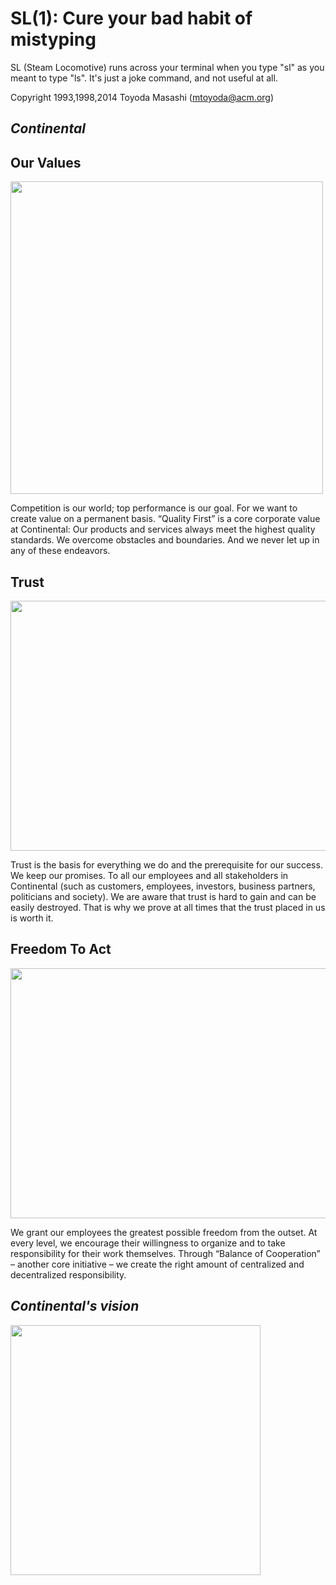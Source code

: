 SL(1): Cure your bad habit of mistyping
=======================================

SL (Steam Locomotive) runs across your terminal when you type "sl" as
you meant to type "ls". It's just a joke command, and not useful at
all.

Copyright 1993,1998,2014 Toyoda Masashi (mtoyoda@acm.org)

## _Continental_

## Our Values

<img src="https://media.giphy.com/media/h5XIsfpZYWbUBtvg4i/giphy.gif" width="500" height="500">

Competition is our world; top performance is our goal. For we want to create value on a permanent basis. “Quality First” is a core corporate value at Continental: Our products and services always meet the highest quality standards. We overcome obstacles and boundaries. And we never let up in any of these endeavors.

## Trust

<img src="https://www.incimages.com/uploaded_files/image/1920x1080/getty_475294806_2000133318188430258_173581.jpg" width="600" height="400">

Trust is the basis for everything we do and the prerequisite for our success. We keep our promises. To all our employees and all stakeholders in Continental (such as customers, employees, investors, business partners, politicians and society). We are aware that trust is hard to gain and can be easily destroyed. That is why we prove at all times that the trust placed in us is worth it.

## Freedom To Act

<img src="https://cdn.continental.com/fileadmin/_processed_/5/4/csm_freedom_20to_20ac_b434622e4f.jpg" width="600" height="400">

We grant our employees the greatest possible freedom from the outset. At every level, we encourage their willingness to organize and to take responsibility for their work themselves. Through “Balance of Cooperation” – another core initiative – we create the right amount of centralized and decentralized responsibility.

## _Continental's vision_

<img src="https://www.tyrehub.co.nz/assets/Vision-Zero__ResizedImageWzMwMCwyOThd.png" width="400" height="400">


